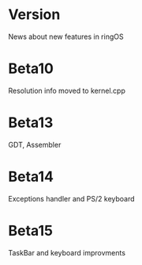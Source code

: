 # Version
News about new features in ringOS

# Beta10
Resolution info moved to kernel.cpp

# Beta13
GDT, Assembler

# Beta14
Exceptions handler and PS/2 keyboard

# Beta15
TaskBar and keyboard improvments
